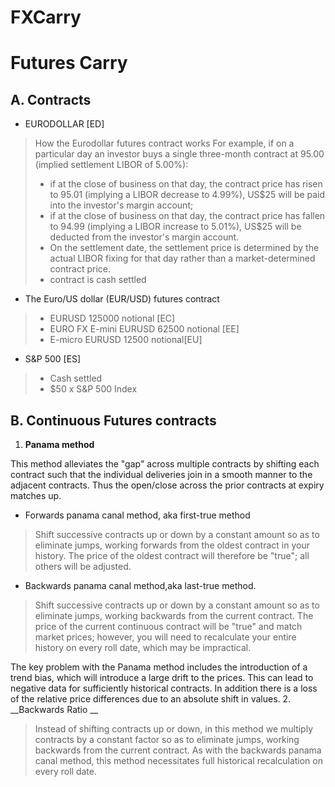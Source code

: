 # FXCarry

# Futures Carry

## A. Contracts 

- EURODOLLAR [ED]

>How the Eurodollar futures contract works
For example, if on a particular day an investor buys a single three-month contract at 95.00 (implied settlement LIBOR of 5.00%):
> - if at the close of business on that day, the contract price has risen to 95.01 (implying a LIBOR decrease to 4.99%), US\$25 will be paid into the investor's margin account;
> - if at the close of business on that day, the contract price has fallen to 94.99 (implying a LIBOR increase to 5.01\%), US$25 will be deducted from the investor's margin account.  
> - On the settlement date, the settlement price is determined by the actual LIBOR fixing for that day rather than a market-determined contract price.
> - contract is cash settled

- The Euro/US dollar (EUR/USD) futures contract
> - EURUSD 125000 notional [EC]
> - EURO FX E-mini EURUSD 62500 notional [EE]
> - E-micro EURUSD  12500 notional[EU]

- S&P 500 [ES]
> - Cash settled
> - $50 x S&P 500 Index



## B. Continuous Futures contracts

1.  __Panama method__

This method alleviates the "gap" across multiple contracts by shifting each contract such that the individual deliveries join in a smooth manner to the adjacent contracts. Thus the open/close across the prior contracts at expiry matches up.

- Forwards panama canal method, aka first-true method
>  Shift successive contracts up or down by a constant amount so as to eliminate jumps, working forwards from the oldest contract in your history. The price of the oldest contract will therefore be "true"; all others will be adjusted.

- Backwards panama canal method,aka last-true method.   
> Shift successive contracts up or down by a constant amount so as to eliminate jumps, working backwards from the current contract. The price of the current continuous contract will be "true" and match market prices; however, you will need to recalculate your entire history on every roll date, which may be impractical.

The key problem with the Panama method includes the introduction of a trend bias, which will introduce a large drift to the prices.
This can lead to negative data for sufficiently historical contracts. In addition there is a loss of the relative price differences due to an absolute shift in values.
2. __Backwards Ratio __

> Instead of shifting contracts up or down, in this method we multiply contracts by a constant factor so as to eliminate jumps, working backwards from the current contract. As with the backwards panama canal method, this method necessitates full historical recalculation on every roll date.

